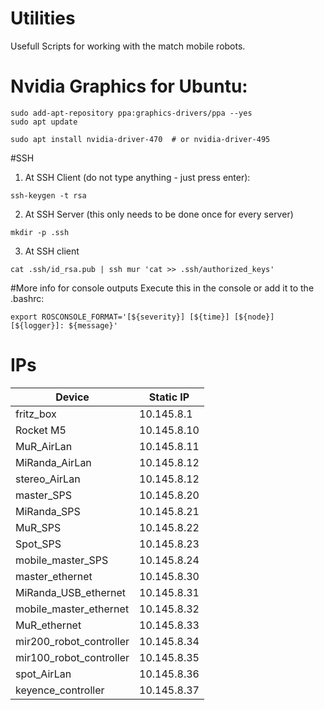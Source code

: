 # Utilities
Usefull Scripts for working with the match mobile robots.
# Nvidia Graphics for Ubuntu:

```
sudo add-apt-repository ppa:graphics-drivers/ppa --yes
sudo apt update

sudo apt install nvidia-driver-470  # or nvidia-driver-495
```

#SSH

1. At SSH Client (do not type anything - just press enter):
 ```
ssh-keygen -t rsa
```
2. At SSH Server (this only needs to be done once for every server)
``` 
mkdir -p .ssh 
```

3. At SSH client
``` 
cat .ssh/id_rsa.pub | ssh mur 'cat >> .ssh/authorized_keys'
```
#More info for console outputs
Execute this in the console or add it to the .bashrc:
```
export ROSCONSOLE_FORMAT='[${severity}] [${time}] [${node}] [${logger}]: ${message}'
```

# IPs

| Device  | Static IP |
| ------------- | ------------- |
| fritz_box | 10.145.8.1 |
| Rocket M5  |    10.145.8.10 |
| MuR_AirLan  | 10.145.8.11  |
| MiRanda_AirLan  | 10.145.8.12  |
| stereo_AirLan  | 10.145.8.12  |
| master_SPS  | 10.145.8.20  |
| MiRanda_SPS  | 10.145.8.21  |
| MuR_SPS  | 10.145.8.22  |
| Spot_SPS  | 10.145.8.23  |
| mobile_master_SPS  | 10.145.8.24  |
| master_ethernet  | 10.145.8.30  |
| MiRanda_USB_ethernet  | 10.145.8.31  |
| mobile_master_ethernet  | 10.145.8.32  |
| MuR_ethernet  | 10.145.8.33  |
| mir200_robot_controller  | 10.145.8.34  |
| mir100_robot_controller  | 10.145.8.35  |
| spot_AirLan  | 10.145.8.36  |
| keyence_controller  | 10.145.8.37  |

